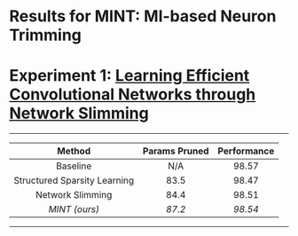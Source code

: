 # Results for MINT: MI-based Neuron Trimming

# Experiment 1: [Learning Efficient Convolutional Networks through Network Slimming](http://openaccess.thecvf.com/content_ICCV_2017/papers/Liu_Learning_Efficient_Convolutional_ICCV_2017_paper.pdf)

--------------------------------------------------------------
| Method                       | Params Pruned | Performance |
|:----------------------------:|:-------------:|:-----------:|
| Baseline                     |       N/A     |    98.57    |
| Structured Sparsity Learning |       83.5    |    98.47    |
| Network Slimming             |       84.4    |    98.51    |
| *MINT (ours)*                |      *87.2*   |   *98.54*   |
--------------------------------------------------------------
